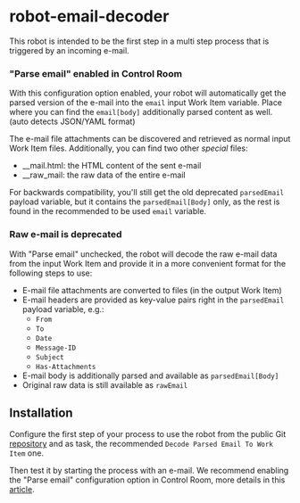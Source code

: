 # robot-email-decoder

This robot is intended to be the first step in a multi step process that is triggered
by an incoming e-mail.

### "Parse email" enabled in Control Room

With this configuration option enabled, your robot will automatically get the parsed
version of the e-mail into the `email` input Work Item variable. Place where you can
find the `email[body]` additionally parsed content as well. (auto detects JSON/YAML
format)

The e-mail file attachments can be discovered and retrieved as normal input Work Item
files. Additionally, you can find two other *special* files:
- __mail.html: the HTML content of the sent e-mail
- __raw_mail: the raw data of the entire e-mail

For backwards compatibility, you'll still get the old deprecated `parsedEmail` payload
variable, but it contains the `parsedEmail[Body]` only, as the rest is found in the
recommended to be used `email` variable.

### Raw e-mail is **deprecated**

With "Parse email" unchecked, the robot will decode the raw e-mail data from the input
Work Item and provide it in a more convenient format for the following steps to use:

  - E-mail file attachments are converted to files (in the output Work Item)
  - E-mail headers are provided as key-value pairs right in the `parsedEmail` payload
    variable, e.g.:
    - `From`
    - `To`
    - `Date`
    - `Message-ID`
    - `Subject`
    - `Has-Attachments`
  - E-mail body is additionally parsed and available as `parsedEmail[Body]`
  - Original raw data is still available as `rawEmail`

## Installation

Configure the first step of your process to use the robot from the public Git
[repository](https://github.com/robocorp/robot-email-decoder.git) and as task, the
recommended `Decode Parsed Email To Work Item` one.

Then test it by starting the process with an e-mail. We recommend enabling the "Parse
email" configuration option in Control Room, more details in this
[article](https://robocorp.com/docs/control-room/attended-or-unattended/email-trigger).
